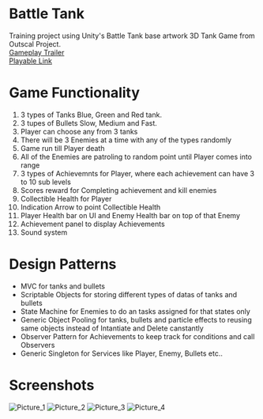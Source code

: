 # Battle Tank
Training project using Unity's Battle Tank base artwork
3D Tank Game from Outscal Project. <br/>
[Gameplay Trailer](https://youtu.be/ygUVJvsPH9Q) <br/>
[Playable Link](https://kishore-karic.itch.io/battletank) <br/>

# Game Functionality
1. 3 types of Tanks Blue, Green and Red tank.
2. 3 tupes of Bullets Slow, Medium and Fast.
3. Player can choose any from 3 tanks
4. There will be 3 Enemies at a time with any of the types randomly
5. Game run till Player death
6. All of the Enemies are patroling to random point until Player comes into range
7. 3 types of Achievemnts for Player, where each achievement can have 3 to 10 sub levels
8. Scores reward for Completing achievement and kill enemies
9. Collectible Health for Player
10. Indication Arrow to point Collectible Health
11. Player Health bar on UI and Enemy Health bar on top of that Enemy
12. Achievement panel to display Achievements
13. Sound system

# Design Patterns
* MVC for tanks and bullets
* Scriptable Objects for storing different types of datas of tanks and bullets
* State Machine for Enemies to do an tasks assigned for that states only
* Generic Object Pooling for tanks, bullets and particle effects to reusing same objects instead of Intantiate and Delete canstantly
* Observer Pattern for Achievements to keep track for conditions and call Observers
* Generic Singleton for Services like Player, Enemy, Bullets etc..

# Screenshots
![Picture_1](https://github.com/Kishore-Karic/battle-tank-game/assets/97879797/5355a938-ebcb-4fe0-bafe-a64243ca6d14)
![Picture_2](https://github.com/Kishore-Karic/battle-tank-game/assets/97879797/773bfe32-517c-4122-802c-2a9743b0a86b)
![Picture_3](https://github.com/Kishore-Karic/battle-tank-game/assets/97879797/9a044150-82e7-4331-bd20-8f6b6b0bd533)
![Picture_4](https://github.com/Kishore-Karic/battle-tank-game/assets/97879797/f0b08063-6e93-42d5-a4ee-109d611363ca)
